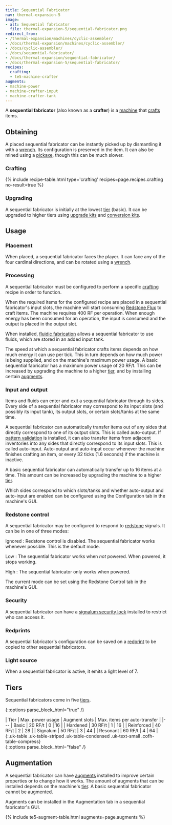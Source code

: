 ```yaml
---
title: Sequential Fabricator
nav: thermal-expansion-5
image:
- alt: Sequential fabricator
  file: thermal-expansion-5/sequential-fabricator.png
redirect_from:
- /thermal-expansion/machines/cyclic-assembler/
- /docs/thermal-expansion/machines/cyclic-assembler/
- /docs/cyclic-assembler/
- /docs/sequential-fabricator/
- /docs/thermal-expansion/sequential-fabricator/
- /docs/thermal-expansion-5/sequential-fabricator/
recipes:
  crafting:
  - te5-machine-crafter
augments:
- machine-power
- machine-crafter-input
- machine-crafter-tank
---
```


A **sequential fabricator** (also known as a **crafter**) is a
[machine](/docs/1.12/thermal-expansion-5/machines/) that
[crafts](https://minecraft.gamepedia.com/Crafting) items.


Obtaining
---------

A placed sequential fabricator can be instantly picked up by dismantling it with
a [wrench](/docs/1.12/wrenches/). Its configuration is preserved in the item. It can
also be mined using a [pickaxe](https://minecraft.gamepedia.com/Pickaxe), though
this can be much slower.

### Crafting
{% include recipe-table.html type='crafting' recipes=page.recipes.crafting no-result=true %}

### Upgrading
A sequential fabricator is initially at the lowest [tier](#tiers) (basic). It
can be upgraded to higher tiers using [upgrade kits](/docs/1.12/thermal-foundation-2/upgrade-kits/) and
[conversion kits](/docs/1.12/thermal-foundation-2/conversion-kits/).


Usage
-----

### Placement
When placed, a sequential fabricator faces the player. It can face any of the
four cardinal directions, and can be rotated using a [wrench](/docs/1.12/wrenches/).

### Processing
A sequential fabricator must be configured to perform a specific
[crafting](https://minecraft.gamepedia.com/Crafting) recipe in order to
function.

When the required items for the configured recipe are placed in a sequential
fabricator's input slots, the machine will start consuming [Redstone
Flux](/docs/redstone-flux/) to craft items. The machine requires 400 RF per
operation. When enough energy has been consumed for an operation, the input is
consumed and the output is placed in the output slot.

When installed, [fluidic fabrication](/docs/1.12/thermal-expansion-5/augment-fluidic-fabrication/) allows
a sequential fabricator to use fluids, which are stored in an added input tank.

The speed at which a sequential fabricator crafts items depends on how much
energy it can use per tick. This in turn depends on how much power is being
supplied, and on the machine's maximum power usage. A basic sequential
fabricator has a maximum power usage of 20 RF/t. This can be increased by
upgrading the machine to a higher [tier](#tiers), and by installing certain
[augments](#augmentation).

### Input and output
Items and fluids can enter and exit a sequential fabricator through its sides.
Every side of a sequential fabricator may correspond to its input slots (and
possibly its input tank), its output slots, or certain slots/tanks at the same
time.

A sequential fabricator can automatically transfer items out of any sides that
directly correspond to one of its output slots. This is called auto-output. If
[pattern validation](/docs/1.12/thermal-expansion-5/augment-pattern-validation/) is installed, it can
also transfer items from adjacent inventories into any sides that directly
correspond to its input slots. This is called auto-input. Auto-output and
auto-input occur whenever the machine finishes crafting an item, or every 32
ticks (1.6 seconds) if the machine is inactive.

A basic sequential fabricator can automatically transfer up to 16 items at a
time. This amount can be increased by upgrading the machine to a higher
[tier](#tiers).

Which sides correspond to which slots/tanks and whether auto-output and
auto-input are enabled can be configured using the Configuration tab in the
machine's GUI.

### Redstone control
A sequential fabricator may be configured to respond to
[redstone](https://minecraft.gamepedia.com/Redstone) signals. It can be in one
of three modes:

Ignored
: Redstone control is disabled. The sequential fabricator works whenever
possible. This is the default mode.

Low
: The sequential fabricator works when *not* powered. When powered, it stops
working.

High
: The sequential fabricator only works when powered.

The current mode can be set using the Redstone Control tab in the machine's GUI.

### Security
A sequential fabricator can have a [signalum security
lock](/docs/1.12/thermal-foundation-2/signalum-security-lock/) installed to restrict who can access it.

### Redprints
A sequential fabricator's configuration can be saved on a
[redprint](/docs/1.12/thermal-foundation-2/redprint/) to be copied to other sequential fabricators.

### Light source
When a sequential fabricator is active, it emits a light level of 7.


Tiers
-----

Sequential fabricators come in five [tiers](/docs/1.12/thermal-foundation-2/tiers/).

{::options parse_block_html="true" /}
<div class="uk-overflow-container">
| Tier | Max. power usage | Augment slots | Max. items per auto-transfer |
|---
| Basic | 20 RF/t | 0 | 16 |
| Hardened | 30 RF/t | 1 | 16 |
| Reinforced | 40 RF/t | 2 | 28 |
| Signalum | 50 RF/t | 3 | 44 |
| Resonant | 60 RF/t | 4 | 64 |
{:.uk-table .uk-table-striped .uk-table-condensed .uk-text-small .cofh-table-compress}
</div>
{::options parse_block_html="false" /}


Augmentation
------------

A sequential fabricator can have [augments](/docs/1.12/thermal-expansion-5/augments/) installed to
improve certain properties or to change how it works. The amount of augments
that can be installed depends on the machine's [tier](#tiers). A basic
sequential fabricator cannot be augmented.

Augments can be installed in the Augmentation tab in a sequential fabricator's
GUI.

{% include te5-augment-table.html augments=page.augments %}
